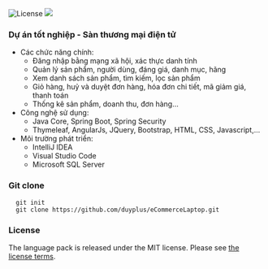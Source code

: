 ![License](https://img.shields.io/badge/license-MIT-blue.svg)
![](https://img.shields.io/packagist/dt/duyplus/eCommerceLaptop.svg)
### Dự án tốt nghiệp - Sàn thương mại điện tử
- Các chức năng chính:
  + Đăng nhập bằng mạng xã hội, xác thực danh tính
  + Quản lý sản phẩm, người dùng, đáng giá, danh mục, hãng
  + Xem danh sách sản phẩm, tìm kiếm, lọc sản phẩm
  + Giỏ hàng, huỷ và duyệt đơn hàng, hóa đơn chi tiết, mã giảm giá, thanh toán
  + Thống kê sản phẩm, doanh thu, đơn hàng...
- Công nghệ sử dụng:
  + Java Core, Spring Boot, Spring Security
  + Thymeleaf, AngularJs, JQuery, Bootstrap, HTML, CSS, Javascript,...
- Môi trường phát triển:
  + IntelliJ IDEA
  + Visual Studio Code
  + Microsoft SQL Server

### Git clone
```
  git init
  git clone https://github.com/duyplus/eCommerceLaptop.git
```

### License
The language pack is released under the MIT license. Please see [the license terms](https://github.com/duyplus/eCommerceLaptop/blob/master/LICENSE).